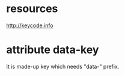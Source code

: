 

# resources
http://keycode.info

# attribute data-key
It is made-up key which needs "data-" prefix.
